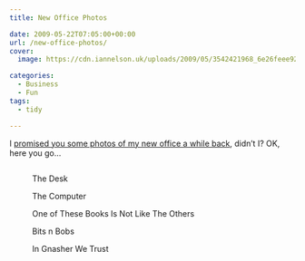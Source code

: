 ```yaml
---
title: New Office Photos

date: 2009-05-22T07:05:00+00:00
url: /new-office-photos/
cover: 
  image: https://cdn.iannelson.uk/uploads/2009/05/3542421968_6e26feee92_b-1.jpg

categories:
  - Business
  - Fun
tags:
  - tidy

---
```

I [promised you some photos of my new office a while back][1], didn’t I? OK, here you go&#8230;<figure class="kg-card kg-image-card kg-card-hascaption">

<img decoding="async" src="https://cdn.iannelson.uk/uploads/2023/08/3542421968_6e26feee92_b.jpg" class="kg-image" alt loading="lazy" /> <figcaption>The Desk</figcaption></figure> <figure class="kg-card kg-image-card kg-card-hascaption"><img decoding="async" src="https://cdn.iannelson.uk/uploads/2023/08/3542422352_90c1bfc575_b.jpg" class="kg-image" alt loading="lazy" /><figcaption>The Computer</figcaption></figure> <figure class="kg-card kg-image-card kg-card-hascaption"><img decoding="async" src="https://cdn.iannelson.uk/uploads/2023/08/3541613985_66cced4663_b.jpg" class="kg-image" alt loading="lazy" /><figcaption>One of These Books Is Not Like The Others</figcaption></figure> <figure class="kg-card kg-image-card kg-card-hascaption"><img decoding="async" src="https://cdn.iannelson.uk/uploads/2023/08/3541614871_41633d1a8a_b.jpg" class="kg-image" alt loading="lazy" /><figcaption>Bits n Bobs</figcaption></figure> <figure class="kg-card kg-image-card kg-card-hascaption"><img decoding="async" src="https://cdn.iannelson.uk/uploads/2023/08/3542422842_a7532a6094_b.jpg" class="kg-image" alt loading="lazy" /><figcaption>In Gnasher We Trust</figcaption></figure>

 [1]: https://blog.iannelson.uk/new-office-plan/